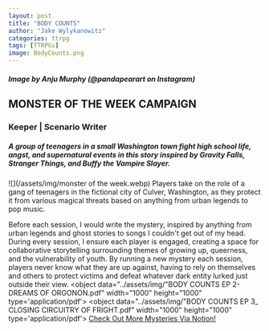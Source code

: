 ```yaml
---
layout: post
title: "BODY COUNTS"
author: "Jake Wylykanowitz"
categories: ttrpg
tags: [TTRPGs]
image: BodyCounts.png
---
```

##### Image by Anju Murphy (@pandapearart on Instagram)
## MONSTER OF THE WEEK CAMPAIGN
### Keeper | Scenario Writer
##### A group of teenagers in a small Washington town fight high school life, angst, and supernatural events in this story inspired by Gravity Falls, Stranger Things, and Buffy the Vampire Slayer.
![](/assets/img/monster of the week.webp)
Players take on the role of a gang of teenagers in the fictional city of Culver, Washington, as they protect it from various magical threats based on anything from urban legends to pop music. 

Before each session, I would write the mystery, inspired by anything from urban legends and ghost stories to songs I couldn't get out of my head. During every session,
I ensure each player is engaged, creating a space for collaborative storytelling surrounding themes of growing up, queerness, and the vulnerability of youth.
By running a new mystery each session, players never know what they are up against, having to rely on themselves and others to protect victims and 
defeat whatever dark entity lurked just outside their view.
<object data="{{ site.url }}{{ site.baseurl }}/assets/img/BODY COUNTS EP 2- DREAMS OF ORGONON.pdf" width="1000" height="1000" type="application/pdf"></object>
<object data="../assets/img/"BODY COUNTS EP 2- DREAMS OF ORGONON.pdf" width="1000" height="1000" type='application/pdf'></object>
<object data="../assets/img/"BODY COUNTS EP 3_ CLOSING CIRCUITRY OF FRIGHT.pdf" width="1000" height="1000" type='application/pdf'></object>
<a href = "https://lively-buckaroo-fa6.notion.site/BODY-COUNTS-f19123071d91449a8d935689dd6f7f76?pvs=4">Check Out More Mysteries Via Notion!</a>

